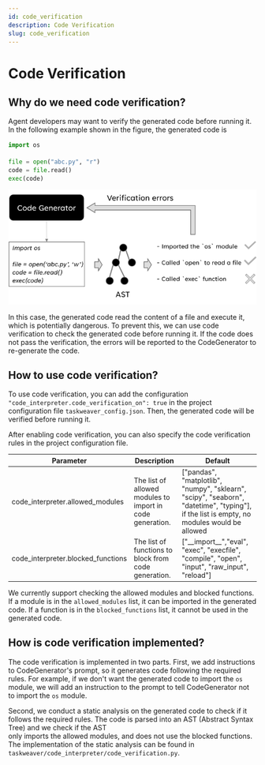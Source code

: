 ```yaml
---
id: code_verification
description: Code Verification
slug: code_verification
---
```


# Code Verification

## Why do we need code verification?
Agent developers may want to verify the generated code before running it.
In the following example shown in the figure, the generated code is 
```python
import os

file = open("abc.py", "r")
code = file.read()
exec(code)
```

![Code verification workflow](./../static/img/code_verification.png)


In this case, the generated code read the content of a file and execute it, which is potentially dangerous.
To prevent this, we can use code verification to check the generated code before running it.
If the code does not pass the verification, the errors will be reported to the CodeGenerator to re-generate the code.

## How to use code verification?
To use code verification, you can add the configuration `"code_interpreter.code_verification_on": true`
in the project configuration file `taskweaver_config.json`.
Then, the generated code will be verified before running it.

After enabling code verification, you can also specify the code verification rules in the project configuration file.

| Parameter	                          | Description	                                              | Default                                                                                                                                    |
|-------------------------------------|-----------------------------------------------------------|--------------------------------------------------------------------------------------------------------------------------------------------|
| code_interpreter.allowed_modules	   | The list of allowed modules to import in code generation. | 	["pandas", "matplotlib", "numpy", "sklearn", "scipy", "seaborn", "datetime", "typing"], if the list is empty, no modules would be allowed |
| code_interpreter.blocked_functions	 | The list of functions to block from code generation.      | 	["_\_import__","eval", "exec", "execfile", "compile", "open", "input", "raw_input", "reload"]                                             |

We currently support checking the allowed modules and blocked functions.
If a module is in the `allowed_modules` list, it can be imported in the generated code.
If a function is in the `blocked_functions` list, it cannot be used in the generated code.

## How is code verification implemented?
The code verification is implemented in two parts.
First, we add instructions to CodeGenerator's prompt, so it generates code following the required rules.
For example, if we don't want the generated code to import the `os` module, 
we will add an instruction to the prompt to tell CodeGenerator not to import the `os` module.

Second, we conduct a static analysis on the generated code to check if it follows the required rules.
The code is parsed into an AST (Abstract Syntax Tree) and we check if the AST  
only imports the allowed modules, and does not use the blocked functions.
The implementation of the static analysis can be found in `taskweaver/code_interpreter/code_verification.py`.

